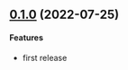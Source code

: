 ## [0.1.0](http://github.com/twada/benchmark-commits/releases/tag/v0.1.0) (2022-07-25)


#### Features

* first release
